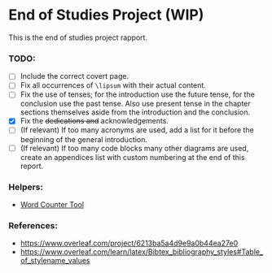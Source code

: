 # End of Studies Project (WIP)

This is the end of studies project rapport.

### **TODO:**

- [ ] Include the correct covert page.
- [ ] Fix all occurrences of `\lipsum` with their actual content.
- [ ] Fix the use of tenses; for the introduction use the future tense, for the conclusion use the past tense. Also use present tense in the chapter sections themselves aside from the introduction and the conclusion.
- [x] Fix the ~~dedications and~~ acknowledgements.
- [ ] (If relevant) If too many acronyms are used, add a list for it before the beginning of the general introduction.
- [ ] (If relevant) If too many code blocks many other diagrams are used, create an appendices list with custom numbering at the end of this report.

### Helpers:

- [Word Counter Tool](https://string-functions.com/wordcount.aspx)

### **References:**

- https://www.overleaf.com/project/6213ba5a4d9e9a0b44ea27e0
- https://www.overleaf.com/learn/latex/Bibtex_bibliography_styles#Table_of_stylename_values
